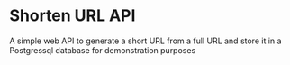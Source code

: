 # Shorten URL API

A simple web API to generate a short URL from a full URL and store it in a Postgressql database for demonstration purposes

